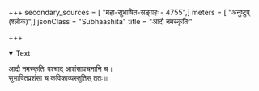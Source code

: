 +++
secondary_sources = [ "महा-सुभाषित-सङ्ग्रहः - 4755",]
meters = [ "अनुष्टुप् (श्लोक)",]
jsonClass = "Subhaashita"
title = "आदौ नमस्कृतिः"

+++

<details open><summary>Text</summary>

आदौ नमस्कृतिः पश्चाद् आशंसावचनानि च।  
सुभाषितप्रशंसा च कविकाव्यस्तुतिस् ततः॥
</details>
